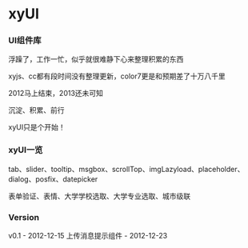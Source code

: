 xyUI
====

### UI组件库

浮躁了，工作一忙，似乎就很难静下心来整理积累的东西

xyjs、cc都有段时间没有整理更新，color7更是和预期差了十万八千里

2012马上结束，2013还未可知

沉淀、积累、前行

xyUI只是个开始！

### xyUI一览

tab、slider、tooltip、msgbox、scrollTop、imgLazyload、placeholder、dialog、posfix、datepicker

表单验证、表情、大学学校选取、大学专业选取、城市级联

### Version

v0.1 - 2012-12-15
上传消息提示组件 - 2012-12-23

